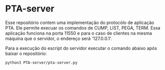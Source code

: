 # PTA-server
Esse repositório contem uma implementação do protocólo de aplicação PTA. Ele permite execuar os comandos de CUMP, LIST, PEGA, TERM.
Essa aplicação funciona na porta 11550 e para o caso de clientes na mesma máquina que o servidor, o endereço será '127.0.0.1'. 

Para a execução do escript do servidor executar o comando abaixo após baixar o repositório:
```
python3 PTA-server/pta-server.py
```

